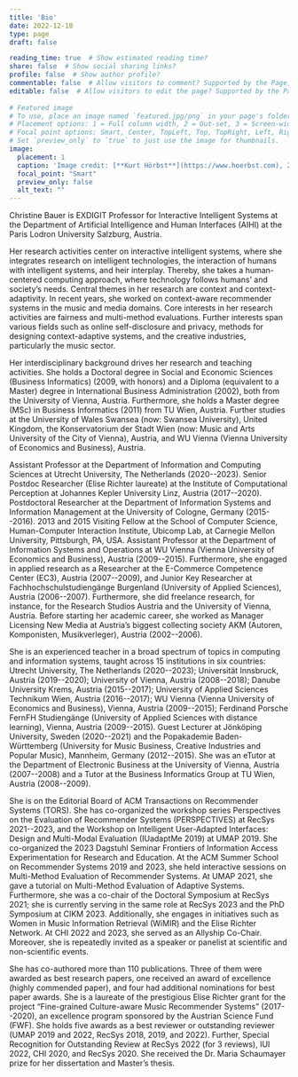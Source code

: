 ```yaml
---
title: 'Bio'
date: 2022-12-18
type: page
draft: false

reading_time: true  # Show estimated reading time?
share: false  # Show social sharing links?
profile: false  # Show author profile?
commentable: false  # Allow visitors to comment? Supported by the Page, Post, and Docs content types.
editable: false  # Allow visitors to edit the page? Supported by the Page, Post, and Docs content types.
  
# Featured image
# To use, place an image named `featured.jpg/png` in your page's folder.
# Placement options: 1 = Full column width, 2 = Out-set, 3 = Screen-width
# Focal point options: Smart, Center, TopLeft, Top, TopRight, Left, Right, BottomLeft, Bottom, BottomRight
# Set `preview_only` to `true` to just use the image for thumbnails.
image:
  placement: 1
  caption: 'Image credit: [**Kurt Hörbst**](https://www.hoerbst.com), 2020.' 
  focal_point: "Smart"
  preview_only: false
  alt_text: ""
---
```


Christine Bauer is EXDIGIT Professor for Interactive Intelligent Systems at the Department of Artificial Intelligence and Human Interfaces (AIHI) at the Paris Lodron University Salzburg, Austria.

<!--Her research vision is to leverage intelligent systems and embed them into socio-technical ecosystems to benefit humans and society. -->
Her research activities center on interactive intelligent systems, where she integrates research on intelligent technologies, the interaction of humans with intelligent systems, and heir interplay. Thereby, she takes a human-centered computing approach, where technology follows humans’ and society’s needs. Central themes in her research are context and context-adaptivity. In recent years, she worked on context-aware recommender systems in the music and media domains. Core interests in her research activities are fairness and multi-method evaluations. Further interests span various fields such as online self-disclosure and privacy, methods for designing context-adaptive systems, and the creative industries, particularly the music sector.

Her interdisciplinary background drives her research and teaching activities. She holds a Doctoral degree in Social and Economic Sciences (Business Informatics) (2009, with honors) and a Diploma (equivalent to a Master) degree in International Business Administration (2002), both from the University of Vienna, Austria. Furthermore, she holds a Master degree (MSc) in Business Informatics (2011) from TU Wien, Austria. Further studies at the University of Wales Swansea (now: Swansea University), United Kingdom, the Konservatorium der Stadt Wien (now: Music and Arts University of the City of Vienna), Austria, and WU Vienna (Vienna University of Economics and Business), Austria.

Assistant Professor at the Department of Information and Computing Sciences at Utrecht University, The Netherlands (2020--2023). Senior Postdoc Researcher (Elise Richter laureate) at the Institute of Computational Perception at Johannes Kepler University Linz, Austria (2017--2020). Postdoctoral Researcher at the Department of Information Systems and Information Management at the University of Cologne, Germany (2015--2016). 2013 and 2015 Visiting Fellow at the School of Computer Science, Human-Computer Interaction Institute, Ubicomp Lab, at Carnegie Mellon University, Pittsburgh, PA, USA. Assistant Professor at the Department of Information Systems and Operations at WU Vienna (Vienna University of Economics and Business), Austria (2009--2015).
Furthermore, she engaged in applied research as a Researcher at the E-Commerce Competence Center (EC3), Austria (2007--2009), and Junior Key Researcher at Fachhochschulstudiengänge Burgenland (University of Applied Sciences), Austria (2006--2007). Furthermore, she did freelance research, for instance, for the Research Studios Austria and the University of Vienna, Austria.
Before starting her academic career, she worked as Manager Licensing New Media at Austria’s biggest collecting society AKM (Autoren, Komponisten, Musikverleger), Austria (2002--2006).

She is an experienced teacher in a broad spectrum of topics in computing and information systems, taught across 15 institutions in six countries: Utrecht University, The Netherlands (2020--2023); Universität Innsbruck, Austria (2019--2020); University of Vienna, Austria (2008--2018); Danube University Krems, Austria (2015--2017); University of Applied Sciences Technikum Wien, Austria (2016--2017); WU Vienna (Vienna University of Economics and Business), Vienna, Austria (2009--2015); Ferdinand Porsche FernFH Studiengänge (University of Applied Sciences with distance learning), Vienna, Austria (2009--2015). Guest Lecturer at Jönköping University, Sweden (2020--2021) and the Popakademie Baden-Württemberg (University for Music Business, Creative Industries and Popular Music), Mannheim, Germany (2012--2015). She was an eTutor at the Department of Electronic Business at the University of Vienna, Austria (2007--2008) and a Tutor at the Business Informatics Group at TU Wien, Austria (2008--2009).

She is on the Editorial Board of ACM Transactions on Recommender Systems (TORS). She has co-organized the workshop series Perspectives on the Evaluation of Recommender Systems (PERSPECTIVES) at RecSys 2021--2023, and the Workshop on Intelligent User-Adapted Interfaces: Design and Multi-Modal Evaluation (IUadaptMe 2019) at UMAP 2019. She co-organized the 2023 Dagstuhl Seminar Frontiers of Information Access Experimentation for Research and Education. At the ACM Summer School on Recommender Systems 2019 and 2023, she held interactive sessions on Multi-Method Evaluation of Recommender Systems. At UMAP 2021, she gave a tutorial on Multi-Method Evaluation of Adaptive Systems. Furthermore, she was a co-chair of the Doctoral Symposium at RecSys 2021; she is currently serving in the same role at RecSys 2023 and the PhD Symposium at CIKM 2023. Additionally, she engages in initiatives such as Women in Music Information Retrieval (WiMIR) and the Elise Richter Network. At CHI 2022 and 2023, she served as an Allyship Co-Chair. Moreover, she is repeatedly invited as a speaker or panelist at scientific and non-scientific events.

She has co-authored more than 110 publications. Three of them were awarded as best research papers, one received an award of excellence (highly commended paper), and four had additional nominations for best paper awards. She is a laureate of the prestigious Elise Richter grant for the project “Fine-grained Culture-aware Music Recommender Systems” (2017--2020), an excellence program sponsored by the Austrian Science Fund (FWF). She holds five awards as a best reviewer or outstanding reviewer (UMAP 2019 and 2022, RecSys 2018, 2019, and 2022). Further, Special Recognition for Outstanding Review at RecSys 2022 (for 3 reviews), IUI 2022, CHI 2020, and RecSys 2020. She received the Dr. Maria Schaumayer prize for her dissertation and Master’s thesis. 
<!--Furthermore, she received a scholarship for the Summer School of European Science Days 2009: “The Economics of Art and Culture”, in Steyr, Austria. -->